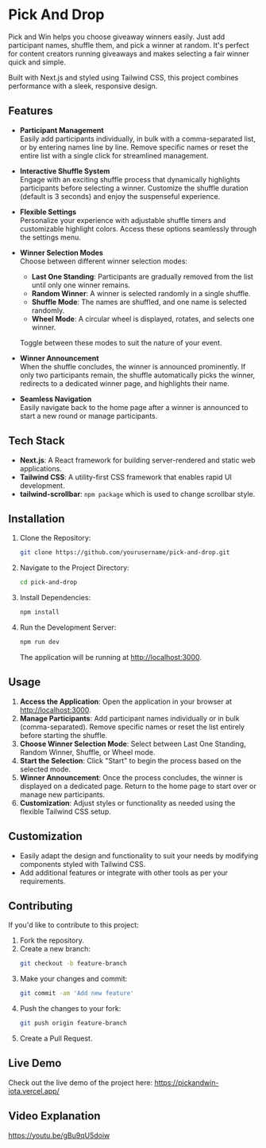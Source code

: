 # Pick And Drop

Pick and Win helps you choose giveaway winners easily. Just add participant names, shuffle them, and pick a winner at random. It's perfect for content creators running giveaways and makes selecting a fair winner quick and simple.

Built with Next.js and styled using Tailwind CSS, this project combines performance with a sleek, responsive design.

## Features

- **Participant Management**  
  Easily add participants individually, in bulk with a comma-separated list, or by entering names line by line. Remove specific names or reset the entire list with a single click for streamlined management.

- **Interactive Shuffle System**  
  Engage with an exciting shuffle process that dynamically highlights participants before selecting a winner. Customize the shuffle duration (default is 3 seconds) and enjoy the suspenseful experience.

- **Flexible Settings**  
  Personalize your experience with adjustable shuffle timers and customizable highlight colors. Access these options seamlessly through the settings menu.

- **Winner Selection Modes**  
  Choose between different winner selection modes:
  - **Last One Standing**: Participants are gradually removed from the list until only one winner remains.
  - **Random Winner**: A winner is selected randomly in a single shuffle.  
  - **Shuffle Mode**: The names are shuffled, and one name is selected randomly.
  - **Wheel Mode**: A circular wheel is displayed, rotates, and selects one winner.
  
  Toggle between these modes to suit the nature of your event.

- **Winner Announcement**  
  When the shuffle concludes, the winner is announced prominently. If only two participants remain, the shuffle automatically picks the winner, redirects to a dedicated winner page, and highlights their name.

- **Seamless Navigation**  
  Easily navigate back to the home page after a winner is announced to start a new round or manage participants.

## Tech Stack

- **Next.js**: A React framework for building server-rendered and static web applications.
- **Tailwind CSS**: A utility-first CSS framework that enables rapid UI development.
- **tailwind-scrollbar**: `npm package` which is used to change scrollbar style.

## Installation

1. Clone the Repository:
    ```bash
    git clone https://github.com/yourusername/pick-and-drop.git
    ```

2. Navigate to the Project Directory:
    ```bash
    cd pick-and-drop
    ```

3. Install Dependencies:
    ```bash
    npm install
    ```

4. Run the Development Server:
    ```bash
    npm run dev
    ```

    The application will be running at [http://localhost:3000](http://localhost:3000).

## Usage

1. **Access the Application**: Open the application in your browser at [http://localhost:3000](http://localhost:3000).  
2. **Manage Participants**: Add participant names individually or in bulk (comma-separated). Remove specific names or reset the list entirely before starting the shuffle.  
3. **Choose Winner Selection Mode**: Select between Last One Standing, Random Winner, Shuffle, or Wheel mode.  
4. **Start the Selection**: Click "Start" to begin the process based on the selected mode.  
5. **Winner Announcement**: Once the process concludes, the winner is displayed on a dedicated page. Return to the home page to start over or manage new participants.  
6. **Customization**: Adjust styles or functionality as needed using the flexible Tailwind CSS setup.  

## Customization

- Easily adapt the design and functionality to suit your needs by modifying components styled with Tailwind CSS.
- Add additional features or integrate with other tools as per your requirements.

## Contributing

If you'd like to contribute to this project:

1. Fork the repository.
2. Create a new branch:
    ```bash
    git checkout -b feature-branch
    ```
3. Make your changes and commit:
    ```bash
    git commit -am 'Add new feature'
    ```
4. Push the changes to your fork:
    ```bash
    git push origin feature-branch
    ```
5. Create a Pull Request.

## Live Demo

Check out the live demo of the project here: https://pickandwin-iota.vercel.app/

## Video Explanation

https://youtu.be/gBu9qU5doiw
